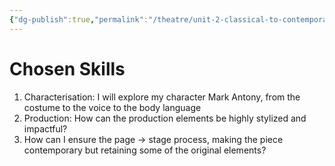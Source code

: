```yaml
---
{"dg-publish":true,"permalink":"/theatre/unit-2-classical-to-contemporary/chosen-skills/","dgHomeLink":true,"dgPassFrontmatter":false}
---
```


# Chosen Skills
1) Characterisation: I will explore my character Mark Antony, from the costume to the voice to the body language
2) Production: How can the production elements be highly stylized and impactful?
3) How can I ensure the page → stage process, making the piece contemporary but retaining some of the original elements?